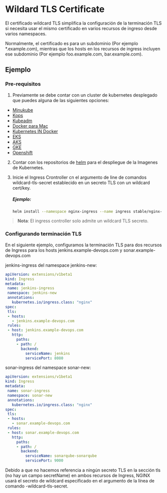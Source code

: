 # Wildard TLS Certificate

El certificado wildcard TLS simplifica la configuración de la terminación TLS si necesita usar el mismo certificado en varios recursos de ingreso desde varios namespaces.

Normalmente, el certificado es para un subdominio (Por ejemplo *.example.com), mientras que los hosts en los recursos de ingress incluyen ese subdominio (Por ejemplo foo.example.com, bar.example.com).



## Ejemplo



### Pre-requisitos

1.  Previamente se debe contar con  un cluster de kubernetes desplegado que puedes alguna de las siguientes opciones:
   - [Minukube](https://kubernetes.io/docs/setup/learning-environment/minikube/)
   - [Kops](https://github.com/kubernetes/kops)
   - [Kubeadm](https://kubernetes.io/docs/setup/production-environment/tools/kubeadm/create-cluster-kubeadm/)
   - [Docker para Mac](https://docs.docker.com/docker-for-mac/#kubernetes)
   - [Kubernetes IN Docker](https://github.com/kubernetes-sigs/kind)
   - [EKS](https://docs.aws.amazon.com/es_es/eks/latest/userguide/create-cluster.html)
   - [AKS](https://docs.microsoft.com/en-us/azure/aks/kubernetes-walkthrough)
   - [GKE](https://cloud.google.com/kubernetes-engine/docs/)
   - [Openshift](https://access.redhat.com/documentation/en-us/openshift_container_platform/4.1/html/installing/index)

2. Contar con los repositorios de [helm](https://helm.sh/docs/using_helm/) para el despliegue de la Imagenes de Kubernetes.

3. Inicie el Ingress Crontroller cn el argumento de line de comandos wildcard-tls-secret establecido en un secreto TLS con un wildcard cert/key. 

   ##### Ejemplo:

   ```bash
   helm install --namespace nginx-ingress --name ingress stable/nginx-ingress --set rbac.create=true --set rbac.createRole=true --set rbac.createClusterRole=true --set wildcard-tls-secret=nginx-ingress/nginx-ingress-ssl
   ```

> **Nota**: El ingress controller solo admite un wildcard TLS secreto.



### Configurando terminación TLS

En el siguiente ejemplo, configuramos la terminación TLS para dos recursos de Ingress para los hosts jenkins.example-devops.com y sonar.example-devops.com

jenkins-ingress del namespace jenkins-new:

```yaml
apiVersion: extensions/v1beta1
kind: Ingress
metadata:
 name: jenkins-ingress
 namespace: jenkins-new
 annotations:
   kubernetes.io/ingress.class: "nginx"
spec:
 tls:
 - hosts:
   - jenkins.example-devops.com
 rules:
 - host: jenkins.example-devops.com
   http:
     paths:
     - path: /
       backend:
         serviceName: jenkins
         servicePort: 8080
```

sonar-ingress del namespace sonar-new:

```yaml
apiVersion: extensions/v1beta1
kind: Ingress
metadata:
 name: sonar-ingress
 namespace: sonar-new
 annotations:
   kubernetes.io/ingress.class: "nginx"
spec:
 tls:
 - hosts:
   - sonar.example-devops.com
 rules:
 - host: sonar.example-devops.com
   http:
     paths:
     - path: /
       backend:
         serviceName: sonarqube-sonarqube
         servicePort: 9000
```

Debido a que no hacemos referencia a ningún secreto TLS en la sección tls (no hay un campo secretName) en ambos recursos de Ingress, NGINX usará el secreto de wildcard especificado en el argumento de la línea de comando -wildcard-tls-secret.